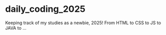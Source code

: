 # daily_coding_2025
Keeping track of my studies as a newbie, 2025!
From HTML to CSS to JS to JAVA to ...
